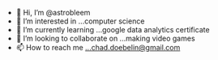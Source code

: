 - 👋 Hi, I’m @astrobleem
- 👀 I’m interested in ...computer science
- 🌱 I’m currently learning ...google data analytics certificate
- 💞️ I’m looking to collaborate on ...making video games
- 📫 How to reach me ...chad.doebelin@gmail.com

<!---
astrobleem/astrobleem is a ✨ special ✨ repository because its `README.md` (this file) appears on your GitHub profile.
You can click the Preview link to take a look at your changes.
--->
